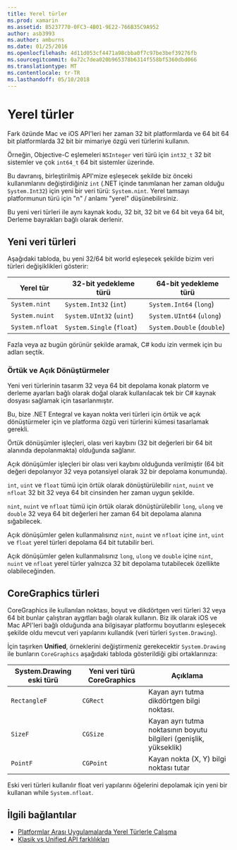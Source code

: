 ```yaml
---
title: Yerel türler
ms.prod: xamarin
ms.assetid: B5237770-0FC3-4B01-9E22-766B35C9A952
author: asb3993
ms.author: amburns
ms.date: 01/25/2016
ms.openlocfilehash: 4d11d053cf4471a98cbba0f7c97be3bef39276fb
ms.sourcegitcommit: 0a72c7dea020b965378b6314f558bf5360dbd066
ms.translationtype: MT
ms.contentlocale: tr-TR
ms.lasthandoff: 05/10/2018
---
```

# <a name="native-types"></a>Yerel türler

Fark özünde Mac ve iOS API'leri her zaman 32 bit platformlarda ve 64 bit 64 bit platformlarda 32 bit bir mimariye özgü veri türlerini kullanın.

Örneğin, Objective-C eşlemeleri `NSInteger` veri türü için `int32_t` 32 bit sistemler ve çok `int64_t` 64 bit sistemler üzerinde.

Bu davranış, birleştirilmiş API'mize eşleşecek şekilde biz önceki kullanımlarını değiştirdiğiniz `int` (.NET içinde tanımlanan her zaman olduğu `System.Int32`) için yeni bir veri türü: `System.nint`.  Yerel tamsayı platformunun türü için "n" / anlamı "yerel" düşünebilirsiniz.

Bu yeni veri türleri ile aynı kaynak kodu, 32 bit, 32 bit ve 64 bit veya 64 bit, Derleme bayrakları bağlı olarak derlenir.

## <a name="new-data-types"></a>Yeni veri türleri

Aşağıdaki tabloda, bu yeni 32/64 bit world eşleşecek şekilde bizim veri türleri değişiklikleri gösterir:

|Yerel tür|32-bit yedekleme türü|64-bit yedekleme türü|
|--- |--- |--- |
|`System.nint`|`System.Int32` (`int`)|`System.Int64` (`long`)|
|`System.nuint`|`System.UInt32` (`uint`)|`System.UInt64` (`ulong`)|
|`System.nfloat`|`System.Single` (`float`)|`System.Double` (`double`)|

Fazla veya az bugün görünür şekilde aramak, C# kodu izin vermek için bu adları seçtik.

### <a name="implicit-and-explicit-conversions"></a>Örtük ve Açık Dönüştürmeler

Yeni veri türlerinin tasarım 32 veya 64 bit depolama konak platorm ve derleme ayarları bağlı olarak doğal olarak kullanılacak tek bir C# kaynak dosyası sağlamak için tasarlanmıştır.

Bu, bize .NET Entegral ve kayan nokta veri türleri için örtük ve açık dönüştürmeler için ve platforma özgü veri türlerini kümesi tasarlamak gerekli.

Örtük dönüşümler işleçleri, olası veri kaybını (32 bit değerleri bir 64 bit alanında depolanmakta) olduğunda sağlanır.

Açık dönüşümler işleçleri bir olası veri kaybını olduğunda verilmiştir (64 bit değeri depolanıyor 32 veya potansiyel olarak 32 bir depolama konumunda).

 `int`, `uint` ve `float` tümü için örtük olarak dönüştürülebilir `nint`, `nuint` ve `nfloat` 32 bit 32 veya 64 bit cinsinden her zaman uygun şekilde.

 `nint`, `nuint` ve `nfloat` tümü için örtük olarak dönüştürülebilir `long`, `ulong` ve `double` 32 veya 64 bit değerleri her zaman 64 bit depolama alanına sığabilecek.

Açık dönüşümler gelen kullanmalısınız `nint`, `nuint` ve `nfloat` içine `int`, `uint` ve `float` yerel türleri depolama 64 bit tutabilir beri.

Açık dönüşümler gelen kullanmalısınız `long`, `ulong` ve `double` içine `nint`, `nuint` ve `nfloat` yerel türler yalnızca 32 bit depolama tutabilecek özellikte olabileceğinden.

## <a name="coregraphics-types"></a>CoreGraphics türleri

CoreGraphics ile kullanılan noktası, boyut ve dikdörtgen veri türleri 32 veya 64 bit bunlar çalıştıran aygıtları bağlı olarak kullanın.  Biz ilk olarak iOS ve Mac API'leri bağlı olduğunda ana bilgisayar platformu boyutlarını eşleşecek şekilde oldu mevcut veri yapılarını kullandık (veri türleri `System.Drawing`).

İçin taşırken **Unified**, örneklerini değiştirmeniz gerekecektir `System.Drawing` ile bunların `CoreGraphics` aşağıdaki tabloda gösterildiği gibi ortaklarınıza:

|System.Drawing eski türü|Yeni veri türü CoreGraphics|Açıklama|
|--- |--- |--- |
|`RectangleF`|`CGRect`|Kayan ayrı tutma dikdörtgen bilgi noktası.|
|`SizeF`|`CGSize`|Kayan ayrı tutma noktasının boyutu bilgileri (genişlik, yükseklik)|
|`PointF`|`CGPoint`|Kayan nokta (X, Y) bilgi noktası tutar|

Eski veri türleri kullanılır float veri yapılarını öğelerini depolamak için yeni bir kullanan while `System.nfloat`.

## <a name="related-links"></a>İlgili bağlantılar

- [Platformlar Arası Uygulamalarda Yerel Türlerle Çalışma](~/cross-platform/macios/native-types-cross-platform.md)
- [Klasik vs Unified API farklılıkları](https://developer.xamarin.com/releases/ios/api_changes/classic-vs-unified-8.6.0/)
